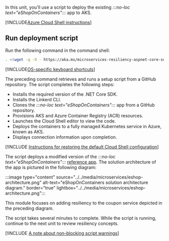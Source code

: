 In this unit, you'll use a script to deploy the existing *:::no-loc text="eShopOnContainers":::* app to AKS.

[!INCLUDE[Azure Cloud Shell instructions](../../includes/use-az-cloud-shell.md)]

## Run deployment script

Run the following command in the command shell:

```bash
. <(wget -q -O - https://aka.ms/microservices-resiliency-aspnet-core-setup)
```

[!INCLUDE[OS-specific keyboard shortcuts](../../../includes/azure-cloudshell-copy-paste-tip.md)]

The preceding command retrieves and runs a setup script from a GitHub repository. The script completes the following steps:

* Installs the required version of the .NET Core SDK.
* Installs the Linkerd CLI.
* Clones the *:::no-loc text="eShopOnContainers":::* app from a GitHub repository.
* Provisions AKS and Azure Container Registry (ACR) resources.
* Launches the Cloud Shell editor to view the code.
* Deploys the containers to a fully managed Kubernetes service in Azure, known as AKS.
* Displays connection information upon completion.

[!INCLUDE [Instructions for restoring the default Cloud Shell configuration](../../includes/microservices/revert-cloud-shell-configuration.md)]

The script deploys a modified version of the *:::no-loc text="eShopOnContainers":::* [reference app](https://github.com/dotnet-architecture/eshoponcontainers). The solution architecture of the app is pictured in the following diagram:

:::image type="content" source="../../media/microservices/eshop-architecture.png" alt-text="eShopOnContainers solution architecture diagram." border="true" lightbox="../../media/microservices/eshop-architecture.png":::

This module focuses on adding resiliency to the coupon service depicted in the preceding diagram.

The script takes several minutes to complete. While the script is running, continue to the next unit to review resiliency concepts.

[!INCLUDE [A note about non-blocking script warnings](../../includes/microservices/non-blocking-warnings-note.md)]
